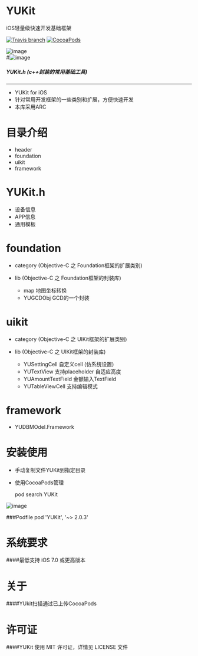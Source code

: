 YUKit
=========
iOS轻量级快速开发基础框架

[![Travis branch](https://img.shields.io/travis/rust-lang/rust/master.svg)](https://github.com/c6357/YUKit)
[![CocoaPods](https://img.shields.io/cocoapods/v/YUKit.svg)](https://github.com/c6357/YUKit)


![image](https://github.com/c6357/YUKit/blob/master/sample.gif)
</br>
#![image](https://github.com/c6357/YUKit/blob/master/sample2.gif)

##### YUKit.h (c++封装的常用基础工具)
----

* YUKit for iOS
* 针对常用开发框架的一些类别和扩展，方便快速开发
* 本库采用ARC


目录介绍
=================

* header
* foundation
* uikit
* framework

YUKit.h
=================
* 设备信息
* APP信息
* 通用模板

foundation
=================
* category (Objective-C 之 Foundation框架的扩展类别)

* lib (Objective-C 之 Foundation框架的封装库)
	 * map					地图坐标转换
	 * YUGCDObj			GCD的一个封装

uikit
=================
* category (Objective-C 之 UIKit框架的扩展类别)

* lib (Objective-C 之 UIKit框架的封装库)
   * YUSettingCell            自定义cell (仿系统设置)
   * YUTextView               支持placeholder 自适应高度
   * YUAmountTextField        金额输入TextField
   * YUTableViewCell          支持编辑模式







framework
=================
* YUDBMOdel.Framework


 

 
 
安装使用
=================

* 手动复制文件YUKit到指定目录

* 使用CocoaPods管理

    pod search YUKit  
  
![image](https://github.com/c6357/YUKit/blob/master/install.png)

###Podfile
    pod 'YUKit', '~> 2.0.3'


系统要求
=================
####最低支持 iOS 7.0 或更高版本
 
 
关于
=================
####YUkit扫描通过已上传CocoaPods


许可证
=================
####YUKit 使用 MIT 许可证，详情见 LICENSE 文件
 
 
